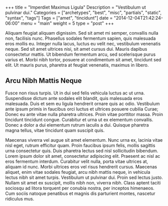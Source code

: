 +++
title = "Imperdiet Maximus Ligula"
Description = "Vestibulum ut pulvinar dui."
Categories = ["archetypes", "best", "misc", "partials", "static", "syntax", "tags"]
Tags = ["amet", "tincidunt"]
date = "2014-12-04T21:42:24-06:00"
menu = "main"
weight = 5
type = "post"
+++

Aliquam feugiat aliquam dignissim. Sed sit amet mi semper, convallis
nulla non, facilisis nunc. Phasellus sodales fermentum sapien, quis
malesuada eros mollis eu. Integer nulla lacus, luctus eu velit nec,
vestibulum venenatis neque. Sed sit amet ultrices nisi, sit amet
cursus dui. Mauris dapibus consectetur mattis. Ut bibendum fermentum
arcu, sed scelerisque purus varius et. Morbi nibh tortor, posuere at
condimentum sit amet, tincidunt sed elit. Ut mauris purus, pharetra at
feugiat venenatis, maximus in libero.
<!--more-->

## Arcu Nibh Mattis Neque

Fusce non risus turpis. Ut in dui sed felis vehicula luctus ac ut
urna. Suspendisse dictum ante sodales elit blandit, quis malesuada
eros malesuada. Duis et sem eu ligula hendrerit ornare quis ac odio.
Vestibulum ante ipsum primis in faucibus orci luctus et ultrices
posuere cubilia Curae; Donec eu ante vitae nulla pharetra ultrices.
Proin vitae porttitor massa. Proin tincidunt tincidunt congue.
Curabitur et urna ut ex elementum convallis. Donec a dolor a dui
elementum rutrum iaculis a dui. Quisque pharetra magna tellus, vitae
tincidunt quam suscipit quis.

Maecenas viverra vel augue sit amet elementum. Nunc urna ex, lacinia
vitae nisl eget, rutrum efficitur quam. Proin faucibus ipsum felis,
mollis sagittis urna consectetur quis. Duis pharetra lectus sed nisl
sollicitudin bibendum. Lorem ipsum dolor sit amet, consectetur
adipiscing elit. Praesent ac nisl ac eros fermentum interdum.
Curabitur velit nulla, porta vitae ultrices at, aliquam id nunc. Morbi
ultrices eros vel risus hendrerit cursus. Maecenas aliquet, enim vitae
sodales feugiat, arcu nibh mattis neque, in vehicula lectus nibh sit
amet turpis. Vestibulum ut pulvinar dui. Proin sed lectus justo.
Nullam sit amet ex suscipit, mollis nibh non, viverra nibh. Class
aptent taciti sociosqu ad litora torquent per conubia nostra, per
inceptos himenaeos. Cum sociis natoque penatibus et magnis dis
parturient montes, nascetur ridiculus mus.
